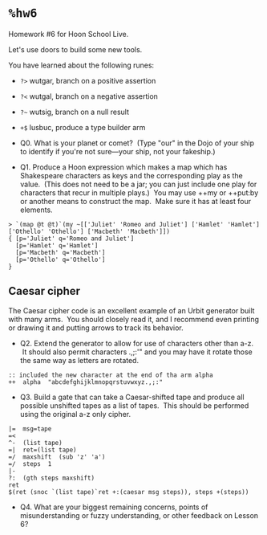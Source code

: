 # `%hw6`

Homework #6 for Hoon School Live.  
  
Let's use doors to build some new tools.  
  
You have learned about the following runes:  
  
- `?>` wutgar, branch on a positive assertion  
- `?<` wutgal, branch on a negative assertion  
- `?~` wutsig, branch on a null result  
- `+$` lusbuc, produce a type builder arm

- Q0. What is your planet or comet?  (Type "our" in the Dojo of your ship to identify if you're not sure—your ship, not your fakeship.)

- Q1. Produce a Hoon expression which makes a map which has Shakespeare characters as keys and the corresponding play as the value.  (This does not need to be a jar; you can just include one play for characters that recur in multiple plays.)  You may use ++my or ++put:by or another means to construct the map.  Make sure it has at least four elements.
```
> `(map @t @t)`(my ~[['Juliet' 'Romeo and Juliet'] ['Hamlet' 'Hamlet'] ['Othello' 'Othello'] ['Macbeth' 'Macbeth']])
{ [p='Juliet' q='Romeo and Juliet']
  [p='Hamlet' q='Hamlet']
  [p='Macbeth' q='Macbeth']
  [p='Othello' q='Othello']
}
```

##  Caesar cipher

The Caesar cipher code is an excellent example of an Urbit generator built with many arms.  You should closely read it, and I recommend even printing or drawing it and putting arrows to track its behavior.

- Q2. Extend the generator to allow for use of characters other than a-z.  It should also permit characters .,;:'" and you may have it rotate those the same way as letters are rotated.
```
:: included the new character at the end of tha arm alpha
++  alpha  "abcdefghijklmnopqrstuvwxyz.,;:"
```

- Q3. Build a gate that can take a Caesar-shifted tape and produce all possible unshifted tapes as a list of tapes.  This should be performed using the original a-z only cipher.
```
|=  msg=tape
=<
^-  (list tape)
=|  ret=(list tape)
=/  maxshift  (sub 'z' 'a')
=/  steps  1
|-
?:  (gth steps maxshift)
ret
$(ret (snoc `(list tape)`ret +:(caesar msg steps)), steps +(steps))
```

- Q4. What are your biggest remaining concerns, points of misunderstanding or fuzzy understanding, or other feedback on Lesson 6?